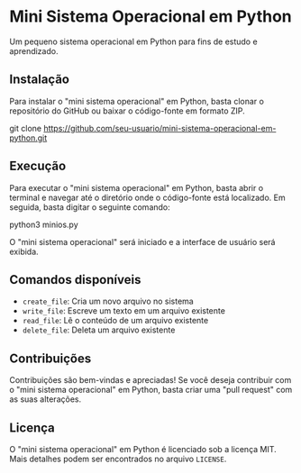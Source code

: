 # Mini Sistema Operacional em Python

Um pequeno sistema operacional em Python para fins de estudo e aprendizado.

## Instalação

Para instalar o "mini sistema operacional" em Python, basta clonar o repositório do GitHub ou baixar o código-fonte em formato ZIP.

git clone https://github.com/seu-usuario/mini-sistema-operacional-em-python.git

## Execução

Para executar o "mini sistema operacional" em Python, basta abrir o terminal e navegar até o diretório onde o código-fonte está localizado. Em seguida, basta digitar o seguinte comando:

python3 minios.py

O "mini sistema operacional" será iniciado e a interface de usuário será exibida.

## Comandos disponíveis

- `create_file`: Cria um novo arquivo no sistema
- `write_file`: Escreve um texto em um arquivo existente
- `read_file`: Lê o conteúdo de um arquivo existente
- `delete_file`: Deleta um arquivo existente

## Contribuições

Contribuições são bem-vindas e apreciadas! Se você deseja contribuir com o "mini sistema operacional" em Python, basta criar uma "pull request" com as suas alterações.

## Licença

O "mini sistema operacional" em Python é licenciado sob a licença MIT. Mais detalhes podem ser encontrados no arquivo `LICENSE`.
